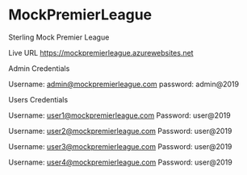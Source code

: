 # MockPremierLeague
Sterling Mock Premier League


Live URL
https://mockpremierleague.azurewebsites.net



Admin Credentials

Username: admin@mockpremierleague.com
password: admin@2019



Users Credentials

Username: user1@mockpremierleague.com
Password: user@2019

Username: user2@mockpremierleague.com
Password: user@2019

Username: user3@mockpremierleague.com
Password: user@2019

Username: user4@mockpremierleague.com
Password: user@2019
